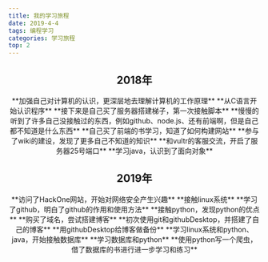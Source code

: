 ```yaml
---
title: 我的学习旅程
date: 2019-4-4
tags: 编程学习
categories: 学习旅程
top: 2
---
```

<div align="center"><h2 >2018年</h2>
**加强自己对计算机的认识，更深层地去理解计算机的工作原理**
**从C语言开始认识程序**
**接下来是自己买了服务器搭建梯子，第一次接触脚本**
**慢慢的听到了许多自己没接触过的东西，例如github、node.js、还有前端啊，但是自己都不知道是什么东西**
**自己买了前端的书学习，知道了如何构建网站**
**参与了wiki的建设，发现了更多自己不知道的知识**
**和vultr的客服交流，开启了服务器25号端口**
**学习java，认识到了面向对象**

<h2>2019年</h2>
**访问了HackOne网站，开始对网络安全产生兴趣**
**接触linux系统**
**学习了github，明白了github的作用和使用方法**
**接触python，发现python的优点**
**购买了域名，尝试搭建博客**
**初次使用git和githubDesktop，并搭建了自己的博客**
**用githubDesktop给博客做备份**
**学习linux系统和python、java，开始接触数据库**
**学习数据库和python**
**使用python写一个爬虫，借了数据库的书进行进一步学习和练习**
</div>